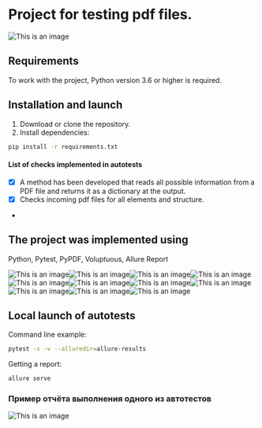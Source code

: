 # Project for testing pdf files.

![This is an image](https://cdn.dribbble.com/users/616823/screenshots/3120552/pdf-page-flip-animation.gif)

## Requirements
To work with the project, Python version 3.6 or higher is required.

## Installation and launch
1. Download or clone the repository.
2. Install dependencies:
```bash
pip install -r requirements.txt
```

#### List of checks implemented in autotests
- [x] A method has been developed that reads all possible information from a PDF file and returns it as a dictionary at the output.
- [x] Checks incoming pdf files for all elements and structure.
- 
## The project was implemented using
Python, Pytest, PyPDF, Voluptuous, Allure Report

![This is an image](https://raw.githubusercontent.com/python-discord/branding/main/events/christmas/server_icons/festive_256.gif)![This is an image](/design/icons/Gradle.png)![This is an image](/design/icons/Intelij_IDEA.png)![This is an image](/design/icons/Selenide.png)![This is an image](/design/icons/Selenoid.png)![This is an image](/design/icons/JUnit5.png)![This is an image](/design/icons/Jenkins.png)![This is an image](/design/icons/Allure_Report.png)![This is an image](/design/icons/AllureTestOps.png)![This is an image](/design/icons/Telegram.png)![This is an image](/design/icons/Jira.png)

## Local launch of autotests
Command line example:
```bash
pytest -s -v --alluredir=allure-results
```

Getting a report:
```bash
allure serve
```

### Пример отчёта выполнения одного из автотестов
![This is an image](/design/images/onecasereport.png)

